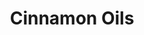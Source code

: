 ---
name: Cinnamon Oils
title: Cinnamon Oils
details:
  - detail:
      key: Packaging Size
      value: 5, 25, 200 Kg
  - detail:
      key: Packaging Type
      value: Can, Barrel
  - detail:
      key: Shelf Life
      value: 24 months
  - detail:
      key: Country of Origin
      value: Made in India
  - detail:
      key: Brand Name
      value: Natural Aroma
showOnHome: false
thumbnail: https://5.imimg.com/data5/SELLER/Default/2021/12/QF/HM/EY/3823480/cinnamon-oils-500x500.jpg
productImages:
  - https://ucarecdn.com/8213c725-21d0-4ac0-ad5e-c1975c20032b/
category: reconstituted oils
---
